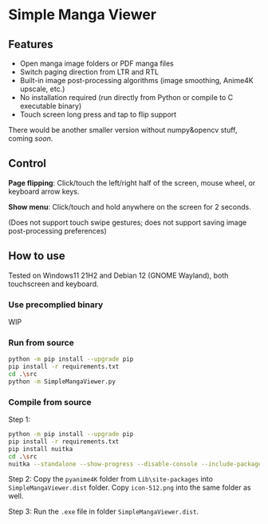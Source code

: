 # Simple Manga Viewer

## Features

 - Open manga image folders or PDF manga files
 - Switch paging direction from LTR and RTL
 - Built-in image post-processing algorithms (image smoothing, Anime4K upscale, etc.)
 - No installation required (run directly from Python or compile to C executable binary)
 - Touch screen long press and tap to flip support

There would be another smaller version without numpy&opencv stuff, coming _soon_.

## Control

**Page flipping**: Click/touch the left/right half of the screen, mouse wheel, or keyboard arrow keys.

**Show menu**: Click/touch and hold anywhere on the screen for 2 seconds.

(Does not support touch swipe gestures; does not support saving image post-processing preferences)

## How to use

Tested on Windows11 21H2 and Debian 12 (GNOME Wayland), both touchscreen and keyboard.

### Use precomplied binary

WIP

### Run from source

```bash
python -m pip install --upgrade pip
pip install -r requirements.txt
cd .\src
python -m SimpleMangaViewer.py
```

### Compile from source

Step 1:
 
```bash
python -m pip install --upgrade pip
pip install -r requirements.txt
pip install nuitka
cd .\src
nuitka --standalone --show-progress --disable-console --include-package=pyanime4k --plugin-enable=pyside6 --windows-icon-from-ico="path_to_icon-512.ico" --output-dir=build_output SimpleMangaViewer.py
```

Step 2: Copy the `pyanime4K` folder from `Lib\site-packages` into `SimpleMangaViewer.dist` folder. Copy `icon-512.png` into the same folder as well.

Step 3: Run the `.exe` file in folder `SimpleMangaViewer.dist`.
